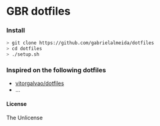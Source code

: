 # GBR dotfiles
### Install
```bash
> git clone https://github.com/gabrielalmeida/dotfiles
> cd dotfiles
> ./setup.sh
```
### Inspired on the following dotfiles
* [vitorgalvao/dotfiles](https://github.com/vitorgalvao/dotfiles)
* ...

#### License
The Unlicense
